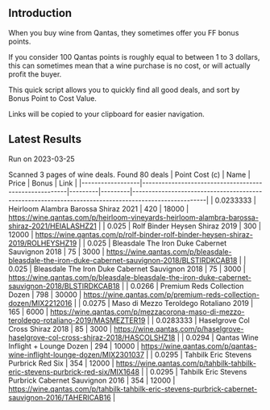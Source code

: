 ## Introduction

When you buy wine from Qantas, they sometimes offer you FF bonus points. 

If you consider 100 Qantas points is roughly equal to between 1 to 3 dollars, this can sometimes mean that a wine purchase is no cost, or will actually profit the buyer.

This quick script allows you to quickly find all good deals, and sort by Bonus Point to Cost Value.

Links will be copied to your clipboard for easier navigation.

## Latest Results

Run on 2023-03-25

Scanned 3 pages of wine deals.
Found 80 deals
|   Point Cost (c) | Name                                                  |   Price |   Bonus | Link                                                                                                |
|------------------|-------------------------------------------------------|---------|---------|-----------------------------------------------------------------------------------------------------|
|        0.0233333 | Heirloom Alambra Barossa Shiraz 2021                  |     420 |   18000 | https://wine.qantas.com/p/heirloom-vineyards-heirloom-alambra-barossa-shiraz-2021/HEIALASHZ21       |
|        0.025     | Rolf Binder Heysen Shiraz 2019                        |     300 |   12000 | https://wine.qantas.com/p/rolf-binder-rolf-binder-heysen-shiraz-2019/ROLHEYSHZ19                    |
|        0.025     | Bleasdale The Iron Duke Cabernet Sauvignon 2018       |      75 |    3000 | https://wine.qantas.com/p/bleasdale-bleasdale-the-iron-duke-cabernet-sauvignon-2018/BLSTIRDKCAB18   |
|        0.025     | Bleasdale The Iron Duke Cabernet Sauvignon 2018       |      75 |    3000 | https://wine.qantas.com/p/bleasdale-bleasdale-the-iron-duke-cabernet-sauvignon-2018/BLSTIRDKCAB18   |
|        0.0266    | Premium Reds Collection Dozen                         |     798 |   30000 | https://wine.qantas.com/p/premium-reds-collection-dozen/MIX2212016                                  |
|        0.0275    | Maso di Mezzo Teroldego Rotaliano 2019                |     165 |    6000 | https://wine.qantas.com/p/mezzacorona-maso-di-mezzo-teroldego-rotaliano-2019/MASMEZTER19            |
|        0.0283333 | Haselgrove Col Cross Shiraz 2018                      |      85 |    3000 | https://wine.qantas.com/p/haselgrove-haselgrove-col-cross-shiraz-2018/HASCOLSHZ18                   |
|        0.0294    | Qantas Wine Inflight + Lounge Dozen                   |     294 |   10000 | https://wine.qantas.com/p/qantas-wine-inflight-lounge-dozen/MIX2301037                              |
|        0.0295    | Tahbilk Eric Stevens Purbrick Red Six                 |     354 |   12000 | https://wine.qantas.com/p/tahbilk-tahbilk-eric-stevens-purbrick-red-six/MIX1648                     |
|        0.0295    | Tahbilk Eric Stevens Purbrick Cabernet Sauvignon 2016 |     354 |   12000 | https://wine.qantas.com/p/tahbilk-tahbilk-eric-stevens-purbrick-cabernet-sauvignon-2016/TAHERICAB16 |

